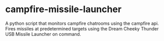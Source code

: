 campfire-missile-launcher
=========================

A python script that monitors campfire chatrooms using the campfire api. Fires missiles at predetermined targets using the Dream Cheeky Thunder USB Missile Launcher on command.
